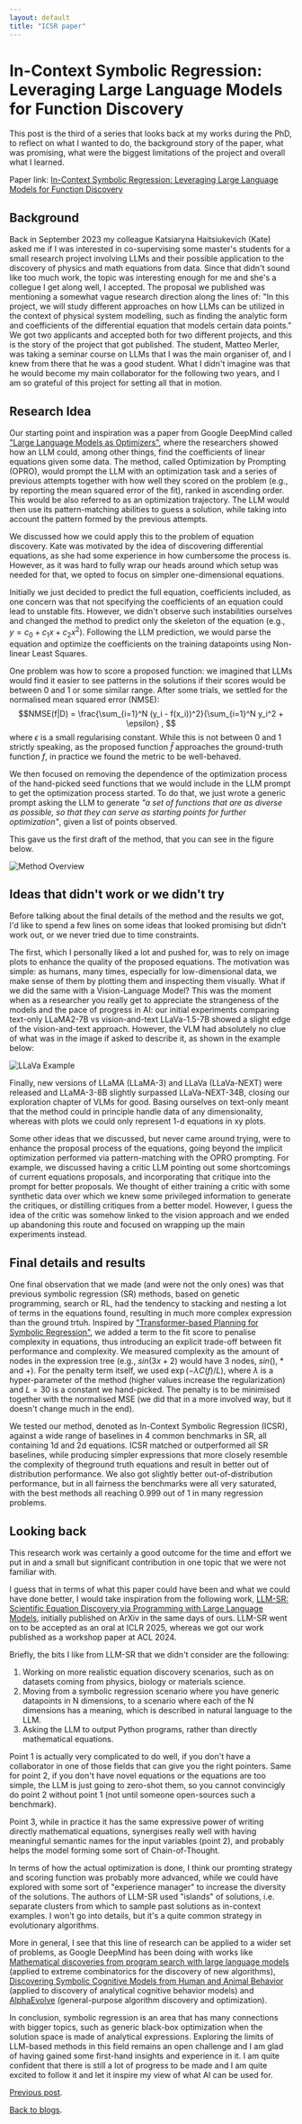 ```yaml
---
layout: default
title: "ICSR paper"
---
```

# In-Context Symbolic Regression: Leveraging Large Language Models for Function Discovery

This post is the third of a series that looks back at my works during the PhD, to reflect on what I wanted to do, the background story of the paper, what was promising, what were the biggest limitations of the project and overall what I learned.

Paper link: [In-Context Symbolic Regression: Leveraging Large Language Models for Function Discovery](https://aclanthology.org/2024.acl-srw.49/)

## Background

Back in September 2023 my colleague Katsiaryna Haitsiukevich (Kate) asked me if I was interested in co-supervising some master's students for a small research project involving LLMs and their possible application to the discovery of physics and math equations from data. Since that didn't sound like too much work, the topic was interesting enough for me and she's a collegue I get along well, I accepted. 
The proposal we published was mentioning a somewhat vague research direction along the lines of: "In this project, we will study different approaches on how LLMs can be utilized in the context of physical system modelling, such as finding the analytic form and coefficients of the differential equation that models certain data points."
We got two applicants and accepted both for two different projects, and this is the story of the project that got published. The student, Matteo Merler, was taking a seminar course on LLMs that I was the main organiser of, and I knew from there that he was a good student. What I didn't imagine was that he would become my main collaborator for the following two years, and I am so grateful of this project for setting all that in motion.

## Research Idea

Our starting point and inspiration was a paper from Google DeepMind called ["Large Language Models as Optimizers"](https://arxiv.org/abs/2309.03409), where the researchers showed how an LLM could, among other things, find the coefficients of linear equations given some data. The method, called Optimization by Prompting (OPRO), would prompt the LLM with an optimization task and a series of previous attempts together with how well they scored on the problem (e.g., by reporting the mean squared error of the fit), ranked in ascending order. This would be also referred to as an optimization trajectory. The LLM would then use its pattern-matching abilities to guess a solution, while taking into account the pattern formed by the previous attempts.

We discussed how we could apply this to the problem of equation discovery. Kate was motivated by the idea of discovering differential equations, as she had some experience in how cumbersome the process is. However, as it was hard to fully wrap our heads around which setup was needed for that, we opted to focus on simpler one-dimensional equations.

Initially we just decided to predict the full equation, coefficients included, as one concern was that not specifying the coefficients of an equation could lead to unstable fits. However, we didn't observe such instabilities ourselves and changed the method to predict only the skeleton of the equation (e.g., $y = c_0 + c_1 x + c_2 x^2$). Following the LLM prediction, we would parse the equation and optimize the coefficients on the training datapoints using Non-linear Least Squares. 

One problem was how to score a proposed function: we imagined that LLMs would find it easier to see patterns in the solutions if their scores would be between 0 and 1 or some similar range. After some trials, we settled for the normalised mean squared error (NMSE):
$$NMSE(f|D) = \frac{\sum_{i=1}^N (y_i - f(x_i))^2}{\sum_{i=1}^N y_i^2 + \epsilon} , $$
where $\epsilon$ is a small regularising constant. While this is not between 0 and 1 strictly speaking, as the proposed function $\hat{f}$ approaches the ground-truth function $f$, in practice we found the metric to be well-behaved.

We then focused on removing the dependence of the optimization process of the hand-picked seed functions that we would include in the LLM prompt to get the optimization process started. To do that, we just wrote a generic prompt asking the LLM to generate *"a set of functions that
are as diverse as possible, so that they can serve as starting points for further optimization"*, given a list of points observed. 

This gave us the first draft of the method, that you can see in the figure below.

![Method Overview](/assets/img/icsr/MethodOverview.png)

## Ideas that didn't work or we didn't try

Before talking about the final details of the method and the results we got, I'd like to spend a few lines on some ideas that looked promising but didn't work out, or we never tried due to time constraints. 

The first, which I personally liked a lot and pushed for, was to rely on image plots to enhance the quality of the proposed equations. The motivation was simple: as humans, many times, especially for low-dimensional data, we make sense of them by plotting them and inspecting them visually. What if we did the same with a Vision-Language Model? This was the moment when as a researcher you really get to appreciate the strangeness of the models and the pace of progress in AI: our initial experiments comparing text-only LLaMA2-7B vs vision-and-text LLaVa-1.5-7B showed a slight edge of the vision-and-text approach. However, the VLM had absolutely no clue of what was in the image if asked to describe it, as shown in the example below:

![LLaVa Example](/assets/img/icsr/Llava_example.png)

Finally, new versions of LLaMA (LLaMA-3) and LLaVa (LLaVa-NEXT) were released and LLaMA-3-8B slightly surpassed LLaVa-NEXT-34B, closing our exploration chapter of VLMs for good. Basing ourselves on text-only meant that the method could in principle handle data of any dimensionality, whereas with plots we could only represent 1-d equations in xy plots. 

Some other ideas that we discussed, but never came around trying, were to enhance the proposal process of the equations, going beyond the implicit optimization performed via pattern-matching with the OPRO prompting. For example, we discussed having a critic LLM pointing out some shortcomings of current equations proposals, and incorporating that critique into the prompt for better proposals. We thought of either training a critic with some synthetic data over which we knew some privileged information to generate the critiques, or distilling critiques from a better model. However, I guess the idea of the critic was somehow linked to the vision approach and we ended up abandoning this route and focused on wrapping up the main experiments instead.

## Final details and results

One final observation that we made (and were not the only ones) was that previous symbolic regression (SR) methods, based on genetic programming, search or RL, had the tendency to stacking and nesting a lot of terms in the equations found, resulting in much more complex expression than the ground trtuh. Inspired by ["Transformer-based Planning for Symbolic Regression"](https://arxiv.org/abs/2303.06833), we added a term to the fit score to penalise complexity in equations, thus introducing an explicit trade-off between fit performance and complexity. We measured complexity as the amount of nodes in the expression tree (e.g., $sin(3x+2)$ would have 3 nodes, $sin()$, $*$ and $+$). For the penalty term itself, we used $\exp(-\lambda C(f)/L)$, where $\lambda$ is a hyper-parameter of the method (higher values increase the regularization) and $L=30$ is a constant we hand-picked. The penalty is to be minimised together with the normalised MSE (we did that in a more involved way, but it doesn't change much in the end).

We tested our method, denoted as In-Context Symbolic Regression (ICSR), against a wide range of baselines in 4 common benchmarks in SR, all containing 1d and 2d equations. ICSR matched or outperformed all SR baselines, while producing simpler expressions that more closely resemble the complexity of theground truth equations and result in better out of distribution performance. We also got slightly better out-of-distribution performance, but in all fairness the benchmarks were all very saturated, with the best methods all reaching 0.999 out of 1 in many regression problems. 

## Looking back

This research work was certainly a good outcome for the time and effort we put in and a small but significant contribution in one topic that we were not familiar with.

I guess that in terms of what this paper could have been and what we could have done better, I would take inspiration from the following work, [LLM-SR: Scientific Equation Discovery via Programming with Large Language Models](https://arxiv.org/abs/2404.18400), initially published on ArXiv in the same days of ours. LLM-SR went on to be accepted as an oral at ICLR 2025, whereas we got our work published as a workshop paper at ACL 2024.

Briefly, the bits I like from LLM-SR that we didn't consider are the following:
1. Working on more realistic equation discovery scenarios, such as on datasets coming from physics, biology or materials science.
2. Moving from a symbolic regression scenario where you have generic datapoints in N dimensions, to a scenario where each of the N dimensions has a meaning, which is described in natural language to the LLM. 
3. Asking the LLM to output Python programs, rather than directly mathematical equations.

Point 1 is actually very complicated to do well, if you don't have a collaborator in one of those fields that can give you the right pointers. Same for point 2, if you don't have novel equations or the equations are too simple, the LLM is just going to zero-shot them, so you cannot convincigly do point 2 without point 1 (not until someone open-sources such a benchmark). 

Point 3, while in practice it has the same expressive power of writing directly mathematical equations, synergises really well with having meaningful semantic names for the input variables (point 2), and probably helps the model forming some sort of Chain-of-Thought.

In terms of how the actual optimization is done, I think our promting strategy and scoring function was probably more advanced, while we could have explored with some sort of "experience manager" to increase the diversity of the solutions. The authors of LLM-SR used "islands" of solutions, i.e. separate clusters from which to sample past solutions as in-context examples. I won't go into details, but it's a quite common strategy in evolutionary algorithms.

More in general, I see that this line of research can be applied to a wider set of problems, as Google DeepMind has been doing with works like [Mathematical discoveries from program search with large language models](https://www.nature.com/articles/s41586-023-06924-6) (applied to extreme combinatorics for the discovery of new algorithms), [Discovering Symbolic Cognitive Models from Human and Animal Behavior](https://www.biorxiv.org/content/10.1101/2025.02.05.636732v1) (applied to discovery of analytical cognitive behavior models) and [AlphaEvolve](https://deepmind.google/discover/blog/alphaevolve-a-gemini-powered-coding-agent-for-designing-advanced-algorithms/) (general-purpose algorithm discovery and optimization).

In conclusion, symbolic regression is an area that has many connections with bigger topics, such as generic black-box optimization when the solution space is made of analytical expressions. Exploring the limits of LLM-based methods in this field remains an open challenge and I am glad of having gained some first-hand insights and experience in it. I am quite confident that there is still a lot of progress to be made and I am quite excited to follow it and let it inspire my view of what AI can be used for.

[Previous post](docstring.md). 

[Back to blogs](../blog.md).
